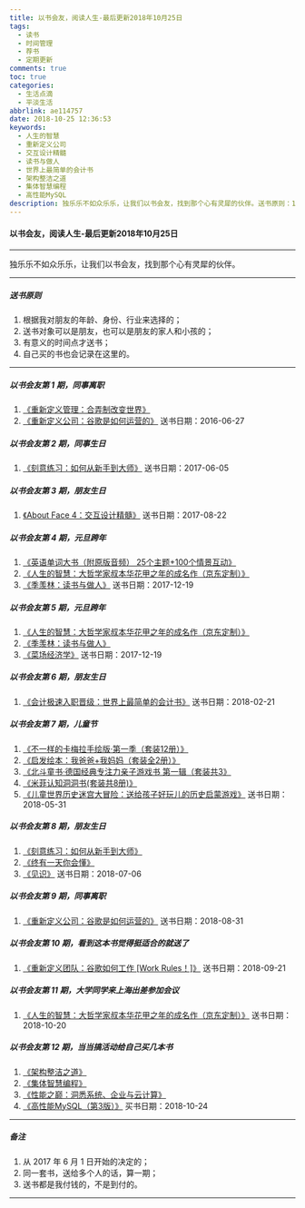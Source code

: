 ```yaml
---
title: 以书会友，阅读人生-最后更新2018年10月25日
tags:
  - 读书
  - 时间管理
  - 荐书
  - 定期更新
comments: true
toc: true
categories:
  - 生活点滴
  - 平淡生活
abbrlink: ae114757
date: 2018-10-25 12:36:53
keywords:
  - 人生的智慧
  - 重新定义公司
  - 交互设计精髓
  - 读书与做人
  - 世界上最简单的会计书
  - 架构整洁之道
  - 集体智慧编程
  - 高性能MySQL
description: 独乐乐不如众乐乐，让我们以书会友，找到那个心有灵犀的伙伴。送书原则：1. 根据我对朋友的年龄、身份、行业来选择的；2. 送书对象可以是朋友，也可以是朋友的家人和小孩的；3. 有意义的时间点才送书。
---
```

<script type="text/javascript" src="/js/src/bai.js"></script>

#### 以书会友，阅读人生-最后更新2018年10月25日
---

>
独乐乐不如众乐乐，让我们以书会友，找到那个心有灵犀的伙伴。
>
---

##### 送书原则
>
1. 根据我对朋友的年龄、身份、行业来选择的；
2. 送书对象可以是朋友，也可以是朋友的家人和小孩的；
3. 有意义的时间点才送书；
4. 自己买的书也会记录在这里的。
>
---

##### 以书会友第 1 期，同事离职
>
1. [《重新定义管理：合弄制改变世界》](https://item.jd.com/11774708.html)
2. [《重新定义公司：谷歌是如何运营的》](https://item.jd.com/11749340.html)
送书日期：2016-06-27
>

##### 以书会友第 2 期，同事生日
>
1. [《刻意练习：如何从新手到大师》](https://item.jd.com/11990777.html)
送书日期：2017-06-05
>

##### 以书会友第 3 期，朋友生日
>
1. [《About Face 4：交互设计精髓》](https://item.jd.com/11785174.html)
送书日期：2017-08-22
>

##### 以书会友第 4 期，元旦跨年
>
1. [《英语单词大书（附原版音频） 25个主题+100个情景互动》](https://item.jd.com/12081245.html)
2. [《人生的智慧：大哲学家叔本华花甲之年的成名作（京东定制）》](https://item.jd.com/12002050.html)
3. [《季羡林：读书与做人》](https://item.jd.com/10045668.html)
送书日期：2017-12-19
>

#####  以书会友第 5 期，元旦跨年
>
1. [《人生的智慧：大哲学家叔本华花甲之年的成名作（京东定制）》](https://item.jd.com/12002050.html)
2. [《季羡林：读书与做人》](https://item.jd.com/10045668.html)
3. [《菜场经济学》](https://item.jd.com/12022534.html)
送书日期：2017-12-19
>

##### 以书会友第 6 期，朋友生日
>
1. [《会计极速入职晋级：世界上最简单的会计书》](https://item.jd.com/11339593.html)
送书日期：2018-02-21
>

#####  以书会友第 7 期，儿童节
>
1. [《不一样的卡梅拉手绘版·第一季（套装12册）》](https://item.jd.com/11244689.html)
2. [《启发绘本：我爸爸+我妈妈（套装全2册）》](https://item.jd.com/11480060.html)
3. [《北斗童书·德国经典专注力亲子游戏书 第一辑（套装共3》](https://item.jd.com/11977623.html)
4. [《米菲认知洞洞书(套装共8册)》](https://item.jd.com/11710657.html)
5. [《儿童世界历史迷宫大冒险：送给孩子好玩儿的历史启蒙游戏》](https://item.jd.com/12126809.html)
送书日期：2018-05-31
>

#####  以书会友第 8 期，朋友生日
>
1. [《刻意练习：如何从新手到大师》](https://item.jd.com/11990777.html)
2. [《终有一天你会懂》](https://item.jd.com/12357868.html)
3. [《见识》](https://item.jd.com/12304478.html)
送书日期：2018-07-06
>

#####  以书会友第 9 期，同事离职
>
1. [《重新定义公司：谷歌是如何运营的》](https://item.jd.com/11749340.html)
送书日期：2018-08-31
>

#####  以书会友第 10 期，看到这本书觉得挺适合的就送了
>
1. [《重新定义团队：谷歌如何工作 [Work Rules！]》](https://item.jd.com/11766226.html)
送书日期：2018-09-21
>

#####  以书会友第 11 期，大学同学来上海出差参加会议
>
1. [《人生的智慧：大哲学家叔本华花甲之年的成名作（京东定制）》](https://item.jd.com/12002050.html)
送书日期：2018-10-20
>

#####  以书会友第 12 期，当当搞活动给自己买几本书
>
1. [《架构整洁之道》](https://item.jd.com/12447192.html)
2. [《集体智慧编程》](https://item.jd.com/11667512.html)
3. [《性能之巅：洞悉系统、企业与云计算》](https://item.jd.com/11755695.html)
4. [《高性能MySQL（第3版）》](https://item.jd.com/11220393.html)
买书日期：2018-10-24
>

---
##### 备注
>
1. 从 2017 年 6 月 1 日开始的决定的；
2. 同一套书，送给多个人的话，算一期；
3. 送书都是我付钱的，不是到付的。
>

---
